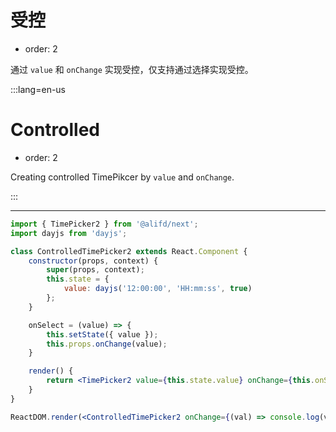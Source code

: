 # 受控

- order: 2

通过 `value` 和 `onChange` 实现受控，仅支持通过选择实现受控。

:::lang=en-us
# Controlled

- order: 2

Creating controlled TimePikcer by `value` and `onChange`.

:::

---

````jsx
import { TimePicker2 } from '@alifd/next';
import dayjs from 'dayjs';

class ControlledTimePicker2 extends React.Component {
    constructor(props, context) {
        super(props, context);
        this.state = {
            value: dayjs('12:00:00', 'HH:mm:ss', true)
        };
    }

    onSelect = (value) => {
        this.setState({ value });
        this.props.onChange(value);
    }

    render() {
        return <TimePicker2 value={this.state.value} onChange={this.onSelect} />;
    }
}

ReactDOM.render(<ControlledTimePicker2 onChange={(val) => console.log(val.format('HH:mm:ss'))} />, mountNode);
````
